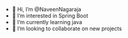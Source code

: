 - 👋 Hi, I’m @NaveenNagaraja
- 👀 I’m interested in Spring Boot
- 🌱 I’m currently learning java
- 💞️ I’m looking to collaborate on new projects


<!---
NaveenNagaraja/NaveenNagaraja is a ✨ special ✨ repository because its `README.md` (this file) appears on your GitHub profile.
You can click the Preview link to take a look at your changes.
--->
